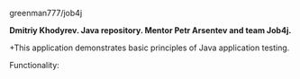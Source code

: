 greenman777/job4j

**Dmitriy Khodyrev. Java repository. Mentor Petr Arsentev and team Job4j.**

+This application demonstrates basic principles of Java application testing.

Functionality: